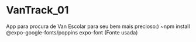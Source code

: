 # VanTrack_01
App para procura de Van Escolar para seu bem mais precioso:)
~npm install @expo-google-fonts/poppins expo-font (Fonte usada)
